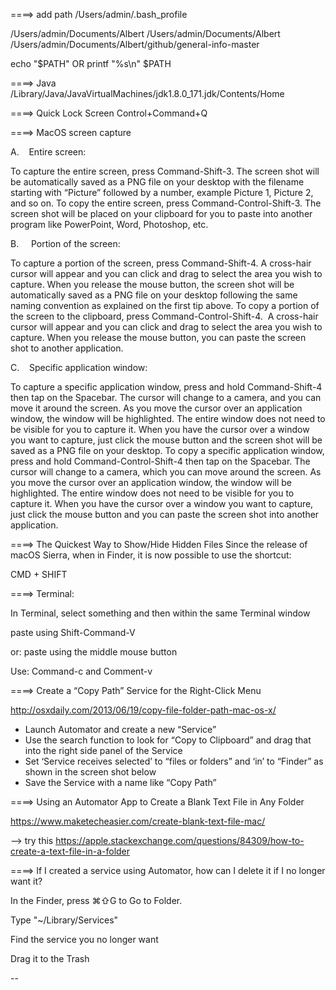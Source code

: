 ====> add path
/Users/admin/.bash_profile

/Users/admin/Documents/Albert
/Users/admin/Documents/Albert
/Users/admin/Documents/Albert/github/general-info-master

echo "$PATH"
OR
printf "%s\n" $PATH


====> Java
/Library/Java/JavaVirtualMachines/jdk1.8.0_171.jdk/Contents/Home


====> Quick Lock Screen
Control+Command+Q


====> MacOS screen capture

A.    Entire screen:

To capture the entire screen, press Command-Shift-3. The screen shot will be automatically saved as a PNG file on your desktop with the filename starting with “Picture” followed by a number, example Picture 1, Picture 2, and so on.
To copy the entire screen, press Command-Control-Shift-3. The screen shot will be placed on your clipboard for you to paste into another program like PowerPoint, Word, Photoshop, etc.

B.     Portion of the screen:

To capture a portion of the screen, press Command-Shift-4. A cross-hair cursor will appear and you can click and drag to select the area you wish to capture. When you release the mouse button, the screen shot will be automatically saved as a PNG file on your desktop following the same naming convention as explained on the first tip above.
To copy a portion of the screen to the clipboard, press Command-Control-Shift-4.  A cross-hair cursor will appear and you can click and drag to select the area you wish to capture. When you release the mouse button, you can paste the screen shot to another application.

C.    Specific application window:

To capture a specific application window, press and hold Command-Shift-4 then tap on the Spacebar. The cursor will change to a camera, and you can move it around the screen. As you move the cursor over an application window, the window will be highlighted. The entire window does not need to be visible for you to capture it. When you have the cursor over a window you want to capture, just click the mouse button and the screen shot will be saved as a PNG file on your desktop.
To copy a specific application window, press and hold Command-Control-Shift-4 then tap on the Spacebar. The cursor will change to a camera, which you can move around the screen. As you move the cursor over an application window, the window will be highlighted. The entire window does not need to be visible for you to capture it. When you have the cursor over a window you want to capture, just click the mouse button and you can paste the screen shot into another application.


====> The Quickest Way to Show/Hide Hidden Files
Since the release of macOS Sierra, when in Finder, it is now possible to use the shortcut:

CMD + SHIFT 

====> Terminal:

In Terminal, select something and then within the same Terminal window

paste using Shift-Command-V

or: paste using the middle mouse button


Use: Command-c and Comment-v


====> Create a “Copy Path” Service for the Right-Click Menu

http://osxdaily.com/2013/06/19/copy-file-folder-path-mac-os-x/

- Launch Automator and create a new “Service”
- Use the search function to look for “Copy to Clipboard” and drag that into the right side panel of the Service
- Set ‘Service receives selected’ to “files or folders” and ‘in’ to “Finder” as shown in the screen shot below
- Save the Service with a name like “Copy Path”


====> Using an Automator App to Create a Blank Text File in Any Folder

https://www.maketecheasier.com/create-blank-text-file-mac/

--> try this
https://apple.stackexchange.com/questions/84309/how-to-create-a-text-file-in-a-folder





====> If I created a service using Automator, how can I delete it if I no longer want it?

In the Finder, press ⌘⇧G to Go to Folder.

Type "~/Library/Services"

Find the service you no longer want

Drag it to the Trash

--